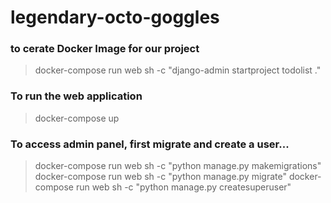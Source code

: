 # legendary-octo-goggles

### to cerate Docker Image for our project
> docker-compose run web sh -c "django-admin startproject todolist ."

### To run the web application
> docker-compose up

### To access admin panel, first migrate and create a user...
> docker-compose run web sh -c "python manage.py makemigrations"
> docker-compose run web sh -c "python manage.py migrate"
> docker-compose run web sh -c "python manage.py createsuperuser"
